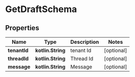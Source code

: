 
# GetDraftSchema

## Properties
Name | Type | Description | Notes
------------ | ------------- | ------------- | -------------
**tenantId** | **kotlin.String** | tenant Id |  [optional]
**threadId** | **kotlin.String** | Thread Id |  [optional]
**message** | **kotlin.String** | Message |  [optional]



